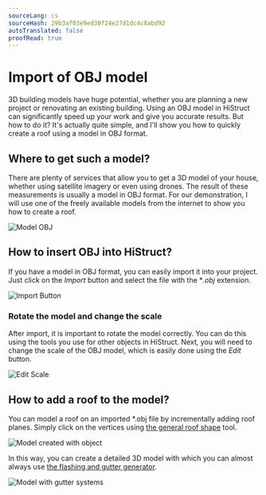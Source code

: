 ```yaml
---
sourceLang: cs
sourceHash: 29b3af03e9ed30f24e27d1dc4c8abd92
autoTranslated: false
proofRead: true
---
```


# Import of OBJ model
3D building models have huge potential, whether you are planning a new project or renovating an existing building. Using an OBJ model in HiStruct can significantly speed up your work and give you accurate results. But how to do it? It's actually quite simple, and I'll show you how to quickly create a roof using a model in OBJ format.

## Where to get such a model?
There are plenty of services that allow you to get a 3D model of your house, whether using satellite imagery or even using drones. The result of these measurements is usually a model in OBJ format. For our demonstration, I will use one of the freely available models from the internet to show you how to create a roof.

![Model OBJ](img/objModelBase.png)

## How to insert OBJ into HiStruct?
If you have a model in OBJ format, you can easily import it into your project. Just click on the *Import* button and select the file with the **.obj* extension.

![Import Button](img/importButton.png)

### Rotate the model and change the scale

After import, it is important to rotate the model correctly. You can do this using the tools you use for other objects in HiStruct. Next, you will need to change the scale of the OBJ model, which is easily done using the *Edit* button.

![Edit Scale](img/externalObjectEdit.png)

## How to add a roof to the model?
You can model a roof on an imported *.obj file by incrementally adding roof planes. Simply click on the vertices using [the general roof shape](modellingRoofs.md) tool.

![Model created with object](img/objModel.png)

In this way, you can create a detailed 3D model with which you can almost always use [the flashing and gutter generator](roofFlashingGenerator.md).

![Model with gutter systems](img/objModelFlashings.png)
